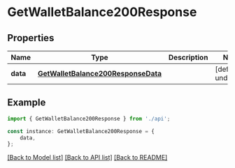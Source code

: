 # GetWalletBalance200Response


## Properties

Name | Type | Description | Notes
------------ | ------------- | ------------- | -------------
**data** | [**GetWalletBalance200ResponseData**](GetWalletBalance200ResponseData.md) |  | [default to undefined]

## Example

```typescript
import { GetWalletBalance200Response } from './api';

const instance: GetWalletBalance200Response = {
    data,
};
```

[[Back to Model list]](../README.md#documentation-for-models) [[Back to API list]](../README.md#documentation-for-api-endpoints) [[Back to README]](../README.md)
